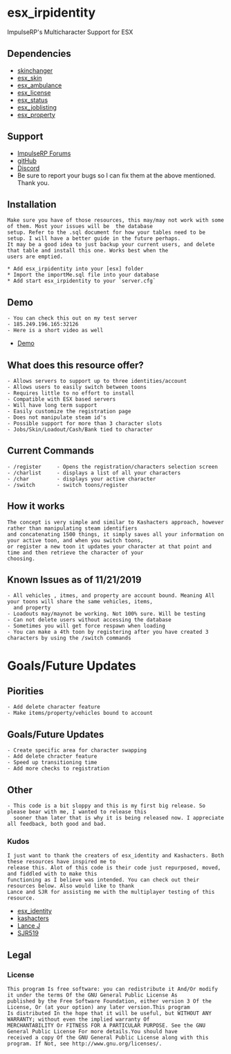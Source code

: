 # esx_irpidentity
 ImpulseRP's Multicharacter Support for ESX
## Dependencies
- [skinchanger](https://github.com/ESX-Org/skinchanger)
- [esx_skin](https://github.com/ESX-Org/esx_skin)
- [esx_ambulance](https://github.com/ESX-Org/esx_ambulancejob)
- [esx_license](https://github.com/ESX-Org/esx_license)
- [esx_status](https://github.com/ESX-Org/esx_status)
- [esx_joblisting](https://github.com/ESX-Org/esx_joblisting)
- [esx_property](https://github.com/ESX-Org/esx_property) 

## Support
- [ImpulseRP Forums](http://www.impulserp.com/forumdisplay.php?fid=17)
- [gitHub](https://github.com/CALauer/esx_irpidentity)
- [Discord](https://discord.gg/NqDGf3R)
- Be sure to report your bugs so I can fix them at the above mentioned. Thank you.

## Installation
	Make sure you have of those resources, this may/may not work with some of them. Most your issues will be  the database 
	setup. Refer to the .sql document for how your tables need to be setup. I will have a better guide in the future perhaps. 
	It may be a good idea to just backup your current users, and delete that table and install this one. Works best when the 
	users are emptied.

	* Add esx_irpidentity into your [esx] folder
	* Import the importMe.sql file into your database
	* Add start esx_irpidentity to your `server.cfg`

## Demo
	- You can check this out on my test server 
	- 185.249.196.165:32126
	- Here is a short video as well
- [Demo](https://www.youtube.com/watch?v=Z1N2Uw0TLe8)

## What does this resource offer?
	- Allows servers to support up to three identities/account
	- Allows users to easily switch between toons
	- Requires little to no effort to install
	- Compatible with ESX based servers
	- Will have long term support
	- Easily customize the registration page
	- Does not manipulate steam id's
	- Possible support for more than 3 character slots
	- Jobs/Skin/Loadout/Cash/Bank tied to character

## Current Commands
	- /register		- Opens the registration/characters selection screen
	- /charlist		- displays a list of all your characters
	- /char			- displays your active character
	- /switch 		- switch toons/register

## How it works
	The concept is very simple and similar to Kashacters approach, however rather than manipulating steam identifiers
	and concatenating 1500 things, it simply saves all your information on your active toon, and when you switch toons,
	or register a new toon it updates your character at that point and time and then retrieve the character of your
	choosing. 

## Known Issues as of 11/21/2019
	- All vehicles , itmes, and property are account bound. Meaning All your toons will share the same vehicles, items, 
	  and property
	- Loadouts may/maynot be working. Not 100% sure. Will be testing
	- Can not delete users without accessing the database
	- Sometimes you will get force respawn when loading
	- You can make a 4th toon by registering after you have created 3 characters by using the /switch commands

# Goals/Future Updates
## Piorities
	- Add delete character feature
	- Make items/property/vehicles bound to account

## Goals/Future Updates
	- Create specific area for character swapping 
	- Add delete chracter feature
	- Speed up transitioning time
	- Add more checks to registration

## Other
	- This code is a bit sloppy and this is my first big release. So please bear with me, I wanted to release this 
	  sooner than later that is why it is being released now. I appreciate all feedback, both good and bad. 

### Kudos
	I just want to thank the creaters of esx_identity and Kashacters. Both these resources have inspired me to
	release this. Alot of this code is their code just repurposed, moved, and fiddled with to make this 
	functioning as I believe was intended. You can check out their resources below. Also would like to thank 
	Lance and SJR for assisting me with the multiplayer testing of this resource. 	

- [esx_identity](https://github.com/ESX-Org/esx_identity)
- [kashacters](https://github.com/KASHZIN/kashacters)
- [Lance J](https://github.com/LanceJohnsonJr)
- [SJR519](https://github.com/SJR519)

## Legal
### License

	This program Is free software: you can redistribute it And/Or modify it under the terms Of the GNU General Public License As 
	published by the Free Software Foundation, either version 3 Of the License, Or (at your option) any later version.This program 
	Is distributed In the hope that it will be useful, but WITHOUT ANY WARRANTY; without even the implied warranty Of 
	MERCHANTABILITY Or FITNESS FOR A PARTICULAR PURPOSE. See the GNU General Public License For more details.You should have 
	received a copy Of the GNU General Public License along with this program. If Not, see http://www.gnu.org/licenses/.